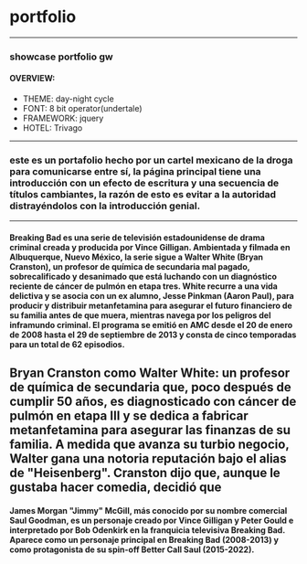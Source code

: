 # portfolio

<hr>

### showcase portfolio gw

#### OVERVIEW:
- THEME: day-night cycle
- FONT: 8 bit operator(undertale)
- FRAMEWORK: jquery
- HOTEL: Trivago

<hr>

### este es un portafolio hecho por un cartel mexicano de la droga para comunicarse entre sí, la página principal tiene una introducción con un efecto de escritura y una secuencia de títulos cambiantes, la razón de esto es evitar a la autoridad distrayéndolos con la introducción genial.

<hr>

#### Breaking Bad es una serie de televisión estadounidense de drama criminal creada y producida por Vince Gilligan. Ambientada y filmada en Albuquerque, Nuevo México, la serie sigue a Walter White (Bryan Cranston), un profesor de química de secundaria mal pagado, sobrecalificado y desanimado que está luchando con un diagnóstico reciente de cáncer de pulmón en etapa tres. White recurre a una vida delictiva y se asocia con un ex alumno, Jesse Pinkman (Aaron Paul), para producir y distribuir metanfetamina para asegurar el futuro financiero de su familia antes de que muera, mientras navega por los peligros del inframundo criminal. El programa se emitió en AMC desde el 20 de enero de 2008 hasta el 29 de septiembre de 2013 y consta de cinco temporadas para un total de 62 episodios.

## Bryan Cranston como Walter White: un profesor de química de secundaria que, poco después de cumplir 50 años, es diagnosticado con cáncer de pulmón en etapa III y se dedica a fabricar metanfetamina para asegurar las finanzas de su familia. A medida que avanza su turbio negocio, Walter gana una notoria reputación bajo el alias de "Heisenberg". Cranston dijo que, aunque le gustaba hacer comedia, decidió que

#### James Morgan "Jimmy" McGill, más conocido por su nombre comercial Saul Goodman, es un personaje creado por Vince Gilligan y Peter Gould e interpretado por Bob Odenkirk en la franquicia televisiva Breaking Bad. Aparece como un personaje principal en Breaking Bad (2008-2013) y como protagonista de su spin-off Better Call Saul (2015-2022).
